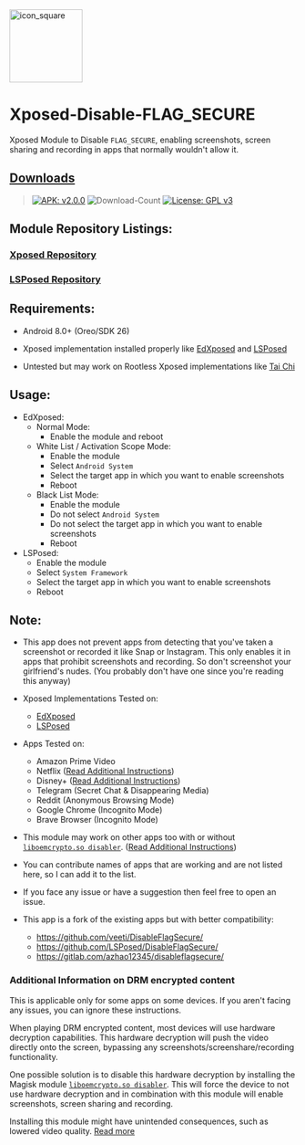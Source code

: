 <img width="128" height="128" src="https://i.imgur.com/MFgAUdY.png" alt="icon_square">

# Xposed-Disable-FLAG_SECURE

Xposed Module to Disable `FLAG_SECURE`, enabling screenshots, screen sharing and recording in apps that normally
wouldn't allow it.

## [Downloads](https://github.com/VarunS2002/Xposed-Disable-FLAG_SECURE/releases/)

> [![APK: v2.0.0](https://img.shields.io/badge/APK-v2.0.0-brightgreen)](https://github.com/VarunS2002/Xposed-Disable-FLAG_SECURE/releases/download/2.0.0/Xposed-Disable-FLAG_SECURE_2.0.0.apk)
![Download-Count](https://img.shields.io/github/downloads/VarunS2002/Xposed-Disable-FLAG_SECURE/total?color=blue)
[![License: GPL v3](https://img.shields.io/badge/License-GPLv3-blue.svg)](https://www.gnu.org/licenses/gpl-3.0)

## Module Repository Listings:

### [Xposed Repository](https://repo.xposed.info/module/com.varuns2002.disable_flag_secure)

### [LSPosed Repository](https://github.com/Xposed-Modules-Repo/com.varuns2002.disable_flag_secure)

## Requirements:

- Android 8.0+ (Oreo/SDK 26)

- Xposed implementation installed properly like [EdXposed](https://github.com/ElderDrivers/EdXposed/)
  and [LSPosed](https://github.com/LSPosed/LSPosed/)

- Untested but may work on Rootless Xposed implementations like [Tai Chi](https://github.com/taichi-framework/TaiChi/)

## Usage:

- EdXposed:
    - Normal Mode:
        - Enable the module and reboot
    - White List / Activation Scope Mode:
        - Enable the module
        - Select `Android System`
        - Select the target app in which you want to enable screenshots
        - Reboot
    - Black List Mode:
        - Enable the module
        - Do not select `Android System`
        - Do not select the target app in which you want to enable screenshots
        - Reboot
- LSPosed:
    - Enable the module
    - Select `System Framework`
    - Select the target app in which you want to enable screenshots
    - Reboot

## Note:

- This app does not prevent apps from detecting that you've taken a screenshot or recorded it like Snap or Instagram.
  This only enables it in apps that prohibit screenshots and recording. So don't screenshot your girlfriend's nudes.
  (You probably don't have one since you're reading this anyway)


- Xposed Implementations Tested on:
    - [EdXposed](https://github.com/ElderDrivers/EdXposed/)
    - [LSPosed](https://github.com/LSPosed/LSPosed/)


- Apps Tested on:
    - Amazon Prime Video
    - Netflix ([Read Additional Instructions](#additional-information-on-drm-encrypted-content))
    - Disney+ ([Read Additional Instructions](#additional-information-on-drm-encrypted-content))
    - Telegram (Secret Chat & Disappearing Media)
    - Reddit (Anonymous Browsing Mode)
    - Google Chrome (Incognito Mode)
    - Brave Browser (Incognito Mode)

- This module may work on other apps too with or
  without [`liboemcrypto.so disabler`](https://github.com/Magisk-Modules-Repo/liboemcryptodisabler).
  ([Read Additional Instructions](#additional-information-on-drm-encrypted-content))

- You can contribute names of apps that are working and are not listed here, so I can add it to the list.

- If you face any issue or have a suggestion then feel free to open an issue.

- This app is a fork of the existing apps but with better compatibility:
    - https://github.com/veeti/DisableFlagSecure/
    - https://github.com/LSPosed/DisableFlagSecure/
    - https://gitlab.com/azhao12345/disableflagsecure/

### Additional Information on DRM encrypted content

This is applicable only for some apps on some devices. If you aren't facing any issues, you can ignore these
instructions.

When playing DRM encrypted content, most devices will use hardware decryption capabilities. This hardware decryption
will push the video directly onto the screen, bypassing any screenshots/screenshare/recording functionality.

One possible solution is to disable this hardware decryption by installing the Magisk
module [`liboemcrypto.so disabler`](https://github.com/Magisk-Modules-Repo/liboemcryptodisabler). This will force the
device to not use hardware decryption and in combination with this module will enable screenshots, screen sharing and
recording.

Installing this module might have unintended consequences, such as lowered video quality.
[Read more](https://forum.xda-developers.com/t/magisk-module-liboemcrypto-disabler-for-drm-protected-content-netflix-my5-etc.3794393)
